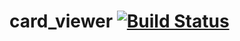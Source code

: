 # card_viewer [![Build Status](https://travis-ci.com/Kniben/card_viewer.svg?branch=master)](https://travis-ci.com/Kniben/card_viewer)
